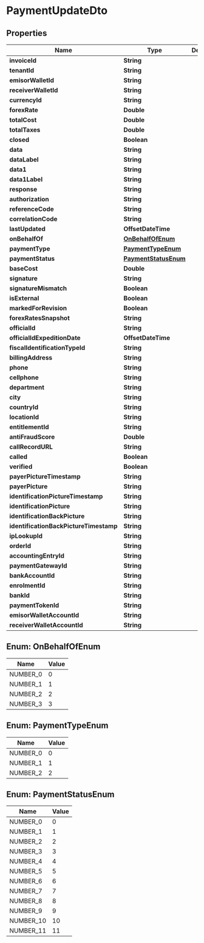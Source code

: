 

# PaymentUpdateDto


## Properties

| Name | Type | Description | Notes |
|------------ | ------------- | ------------- | -------------|
|**invoiceId** | **String** |  |  [optional] |
|**tenantId** | **String** |  |  [optional] |
|**emisorWalletId** | **String** |  |  [optional] |
|**receiverWalletId** | **String** |  |  [optional] |
|**currencyId** | **String** |  |  [optional] |
|**forexRate** | **Double** |  |  [optional] |
|**totalCost** | **Double** |  |  [optional] |
|**totalTaxes** | **Double** |  |  [optional] |
|**closed** | **Boolean** |  |  [optional] |
|**data** | **String** |  |  [optional] |
|**dataLabel** | **String** |  |  [optional] |
|**data1** | **String** |  |  [optional] |
|**data1Label** | **String** |  |  [optional] |
|**response** | **String** |  |  [optional] |
|**authorization** | **String** |  |  [optional] |
|**referenceCode** | **String** |  |  [optional] |
|**correlationCode** | **String** |  |  [optional] |
|**lastUpdated** | **OffsetDateTime** |  |  [optional] |
|**onBehalfOf** | [**OnBehalfOfEnum**](#OnBehalfOfEnum) |  |  [optional] |
|**paymentType** | [**PaymentTypeEnum**](#PaymentTypeEnum) |  |  [optional] |
|**paymentStatus** | [**PaymentStatusEnum**](#PaymentStatusEnum) |  |  [optional] |
|**baseCost** | **Double** |  |  [optional] |
|**signature** | **String** |  |  [optional] |
|**signatureMismatch** | **Boolean** |  |  [optional] |
|**isExternal** | **Boolean** |  |  [optional] |
|**markedForRevision** | **Boolean** |  |  [optional] |
|**forexRatesSnapshot** | **String** |  |  [optional] |
|**officialId** | **String** |  |  [optional] |
|**officialIdExpeditionDate** | **OffsetDateTime** |  |  [optional] |
|**fiscalIdentificationTypeId** | **String** |  |  [optional] |
|**billingAddress** | **String** |  |  [optional] |
|**phone** | **String** |  |  [optional] |
|**cellphone** | **String** |  |  [optional] |
|**department** | **String** |  |  [optional] |
|**city** | **String** |  |  [optional] |
|**countryId** | **String** |  |  [optional] |
|**locationId** | **String** |  |  [optional] |
|**entitlementId** | **String** |  |  [optional] |
|**antiFraudScore** | **Double** |  |  [optional] |
|**callRecordURL** | **String** |  |  [optional] |
|**called** | **Boolean** |  |  [optional] |
|**verified** | **Boolean** |  |  [optional] |
|**payerPictureTimestamp** | **String** |  |  [optional] |
|**payerPicture** | **String** |  |  [optional] |
|**identificationPictureTimestamp** | **String** |  |  [optional] |
|**identificationPicture** | **String** |  |  [optional] |
|**identificationBackPicture** | **String** |  |  [optional] |
|**identificationBackPictureTimestamp** | **String** |  |  [optional] |
|**ipLookupId** | **String** |  |  [optional] |
|**orderId** | **String** |  |  [optional] |
|**accountingEntryId** | **String** |  |  [optional] |
|**paymentGatewayId** | **String** |  |  [optional] |
|**bankAccountId** | **String** |  |  [optional] |
|**enrolmentId** | **String** |  |  [optional] |
|**bankId** | **String** |  |  [optional] |
|**paymentTokenId** | **String** |  |  [optional] |
|**emisorWalletAccountId** | **String** |  |  [optional] |
|**receiverWalletAccountId** | **String** |  |  [optional] |



## Enum: OnBehalfOfEnum

| Name | Value |
|---- | -----|
| NUMBER_0 | 0 |
| NUMBER_1 | 1 |
| NUMBER_2 | 2 |
| NUMBER_3 | 3 |



## Enum: PaymentTypeEnum

| Name | Value |
|---- | -----|
| NUMBER_0 | 0 |
| NUMBER_1 | 1 |
| NUMBER_2 | 2 |



## Enum: PaymentStatusEnum

| Name | Value |
|---- | -----|
| NUMBER_0 | 0 |
| NUMBER_1 | 1 |
| NUMBER_2 | 2 |
| NUMBER_3 | 3 |
| NUMBER_4 | 4 |
| NUMBER_5 | 5 |
| NUMBER_6 | 6 |
| NUMBER_7 | 7 |
| NUMBER_8 | 8 |
| NUMBER_9 | 9 |
| NUMBER_10 | 10 |
| NUMBER_11 | 11 |



